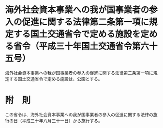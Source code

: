 # 海外社会資本事業への我が国事業者の参入の促進に関する法律第二条第一項に規定する国土交通省令で定める施設を定める省令（平成三十年国土交通省令第六十五号）
海外社会資本事業への我が国事業者の参入の促進に関する法律第二条第一項に規定する国土交通省令で定める施設は、公園とする。
# 附　則
この省令は、海外社会資本事業への我が国事業者の参入の促進に関する法律の施行の日（平成三十年八月三十一日）から施行する。
